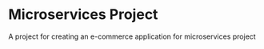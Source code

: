 # Microservices Project

A project for creating an e-commerce application for microservices project
